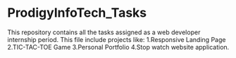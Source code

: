 # ProdigyInfoTech_Tasks
This repository contains all the tasks assigned as a web developer internship period.
This file include projects like:
1.Responsive Landing Page
2.TIC-TAC-TOE Game
3.Personal Portfolio
4.Stop watch website application.
